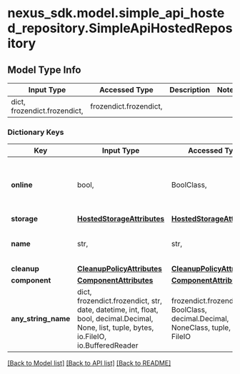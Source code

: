 # nexus_sdk.model.simple_api_hosted_repository.SimpleApiHostedRepository

## Model Type Info

| Input Type                   | Accessed Type          | Description | Notes |
| ---------------------------- | ---------------------- | ----------- | ----- |
| dict, frozendict.frozendict, | frozendict.frozendict, |             |

### Dictionary Keys

| Key                 | Input Type                                                                                                                                  | Accessed Type                                                                           | Description                                                        | Notes      |
| ------------------- | ------------------------------------------------------------------------------------------------------------------------------------------- | --------------------------------------------------------------------------------------- | ------------------------------------------------------------------ | ---------- |
| **online**          | bool,                                                                                                                                       | BoolClass,                                                                              | Whether this repository accepts incoming requests                  |
| **storage**         | [**HostedStorageAttributes**](HostedStorageAttributes.md)                                                                                   | [**HostedStorageAttributes**](HostedStorageAttributes.md)                               |                                                                    |
| **name**            | str,                                                                                                                                        | str,                                                                                    | A unique identifier for this repository                            | [optional] |
| **cleanup**         | [**CleanupPolicyAttributes**](CleanupPolicyAttributes.md)                                                                                   | [**CleanupPolicyAttributes**](CleanupPolicyAttributes.md)                               |                                                                    | [optional] |
| **component**       | [**ComponentAttributes**](ComponentAttributes.md)                                                                                           | [**ComponentAttributes**](ComponentAttributes.md)                                       |                                                                    | [optional] |
| **any_string_name** | dict, frozendict.frozendict, str, date, datetime, int, float, bool, decimal.Decimal, None, list, tuple, bytes, io.FileIO, io.BufferedReader | frozendict.frozendict, str, BoolClass, decimal.Decimal, NoneClass, tuple, bytes, FileIO | any string name can be used but the value must be the correct type | [optional] |

[[Back to Model list]](../../README.md#documentation-for-models) [[Back to API list]](../../README.md#documentation-for-api-endpoints) [[Back to README]](../../README.md)

